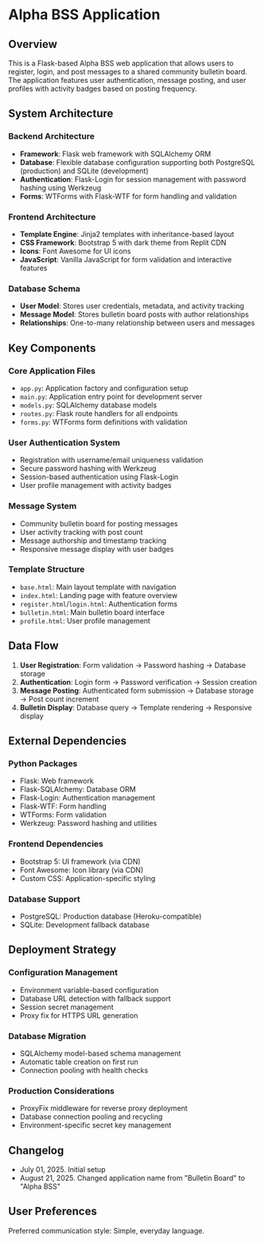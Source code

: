 # Alpha BSS Application

## Overview

This is a Flask-based Alpha BSS web application that allows users to register, login, and post messages to a shared community bulletin board. The application features user authentication, message posting, and user profiles with activity badges based on posting frequency.

## System Architecture

### Backend Architecture
- **Framework**: Flask web framework with SQLAlchemy ORM
- **Database**: Flexible database configuration supporting both PostgreSQL (production) and SQLite (development)
- **Authentication**: Flask-Login for session management with password hashing using Werkzeug
- **Forms**: WTForms with Flask-WTF for form handling and validation

### Frontend Architecture
- **Template Engine**: Jinja2 templates with inheritance-based layout
- **CSS Framework**: Bootstrap 5 with dark theme from Replit CDN
- **Icons**: Font Awesome for UI icons
- **JavaScript**: Vanilla JavaScript for form validation and interactive features

### Database Schema
- **User Model**: Stores user credentials, metadata, and activity tracking
- **Message Model**: Stores bulletin board posts with author relationships
- **Relationships**: One-to-many relationship between users and messages

## Key Components

### Core Application Files
- `app.py`: Application factory and configuration setup
- `main.py`: Application entry point for development server
- `models.py`: SQLAlchemy database models
- `routes.py`: Flask route handlers for all endpoints
- `forms.py`: WTForms form definitions with validation

### User Authentication System
- Registration with username/email uniqueness validation
- Secure password hashing with Werkzeug
- Session-based authentication using Flask-Login
- User profile management with activity badges

### Message System
- Community bulletin board for posting messages
- User activity tracking with post count
- Message authorship and timestamp tracking
- Responsive message display with user badges

### Template Structure
- `base.html`: Main layout template with navigation
- `index.html`: Landing page with feature overview
- `register.html`/`login.html`: Authentication forms
- `bulletin.html`: Main bulletin board interface
- `profile.html`: User profile management

## Data Flow

1. **User Registration**: Form validation → Password hashing → Database storage
2. **Authentication**: Login form → Password verification → Session creation
3. **Message Posting**: Authenticated form submission → Database storage → Post count increment
4. **Bulletin Display**: Database query → Template rendering → Responsive display

## External Dependencies

### Python Packages
- Flask: Web framework
- Flask-SQLAlchemy: Database ORM
- Flask-Login: Authentication management
- Flask-WTF: Form handling
- WTForms: Form validation
- Werkzeug: Password hashing and utilities

### Frontend Dependencies
- Bootstrap 5: UI framework (via CDN)
- Font Awesome: Icon library (via CDN)
- Custom CSS: Application-specific styling

### Database Support
- PostgreSQL: Production database (Heroku-compatible)
- SQLite: Development fallback database

## Deployment Strategy

### Configuration Management
- Environment variable-based configuration
- Database URL detection with fallback support
- Session secret management
- Proxy fix for HTTPS URL generation

### Database Migration
- SQLAlchemy model-based schema management
- Automatic table creation on first run
- Connection pooling with health checks

### Production Considerations
- ProxyFix middleware for reverse proxy deployment
- Database connection pooling and recycling
- Environment-specific secret key management

## Changelog
- July 01, 2025. Initial setup
- August 21, 2025. Changed application name from "Bulletin Board" to "Alpha BSS"

## User Preferences

Preferred communication style: Simple, everyday language.